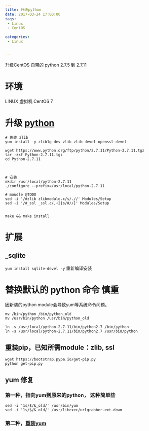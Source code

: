 ```yaml
---
title: 升级python
date: 2017-03-24 17:00:00
tags:
 - Linux
 - CentOS

categories:
 - Linux


---
```


升级CentOS 自带的 python 2.7.5 到 2.7.11

<!-- MORE -->
# 环境
LINUX 虚拟机
CentOS 7

# 升级 [python](https://www.python.org/)

```
# 先装 zlib
yum install -y zlib1g-dev zlib zlib-devel openssl-devel

wget https://www.python.org/ftp/python/2.7.11/Python-2.7.11.tgz
tar -zxf Python-2.7.11.tgz
cd Python-2.7.11



# 安装
mkdir /usr/local/python-2.7.11
./configure --prefix=/usr/local/python-2.7.11

# moudle @TODO
sed -i '/#zlib zlibmodule.c/s/.//' Modules/Setup
sed -i '/#_ssl _ssl.c/,+2{s/#//}' Modules/Setup


make && make install
```

# 扩展
## _sqlite
`yum install sqlite-devel -y`
重新编译安装


# 替换默认的 python 命令  __慎重__
因新装的python module会导致yum等系统命令问题。
```
mv /bin/python /bin/python_old  
mv /usr/bin/python /usr/bin/python_old  

ln -s /usr/local/python-2.7.11/bin/python2.7 /bin/python
ln -s /usr/local/python-2.7.11/bin/python2.7 /usr/bin/python
```

## 重装pip，已知所需module：zlib, ssl
```
wget https://bootstrap.pypa.io/get-pip.py
python get-pip.py
```

## yum 修复
### 第一种，指向yum到原来的python， 这种简单些
```
sed -i '1s/$/&_old/' /usr/bin/yum
sed -i '1s/$/&_old/' /usr/libexec/urlgrabber-ext-down
```
### 第二种，[重装yum](http://jingyan.baidu.com/article/ed2a5d1f5a9fbe09f6be17ea.html)
